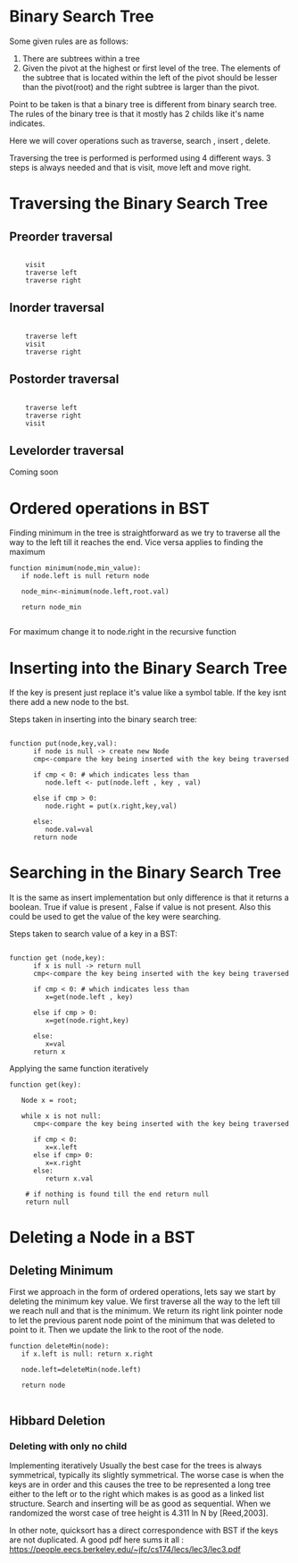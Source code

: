 # Binary Search Tree

Some given rules are as follows:

1. There are subtrees within a tree
2. Given the pivot at the highest or first level of the tree. The elements of the subtree that is located within the left of the pivot should be lesser than the pivot(root)
   and the right subtree is larger than the pivot.

Point to be taken is that a binary tree is different from binary search tree. The rules of the binary tree is that it mostly has 2 childs like it's name indicates.


Here we will cover operations such as traverse, search , insert , delete.

Traversing the tree is performed  is performed using 4 different ways. 3 steps is always needed and that is visit, move left and move right.

# Traversing the Binary Search Tree

## Preorder traversal

```

    visit
    traverse left
    traverse right
```


## Inorder traversal

```

    traverse left
    visit
    traverse right
```


## Postorder traversal

```

    traverse left
    traverse right
    visit
```


## Levelorder traversal

Coming soon

# Ordered operations in BST

Finding minimum in the tree is straightforward as we try to traverse all the way to the left till it reaches the end. Vice versa applies to finding the maximum

```
function minimum(node,min_value):
   if node.left is null return node
   
   node_min<-minimum(node.left,root.val)
   
   return node_min
   
```
For maximum change it to node.right in the recursive function


# Inserting into the Binary Search Tree

If the key is present just replace it's value like a symbol table. If the key isnt there add a new node to the bst.

Steps taken in inserting into the binary search tree:


```

function put(node,key,val):
      if node is null -> create new Node
      cmp<-compare the key being inserted with the key being traversed
      
      if cmp < 0: # which indicates less than
         node.left <- put(node.left , key , val)
         
      else if cmp > 0:
         node.right = put(x.right,key,val)
         
      else:
         node.val=val
      return node
```     



# Searching in the Binary Search Tree

It is the same as insert implementation but only difference is that it returns a boolean. True if value is present , False if value is not present. 
Also this could be used to get the value of the key were searching.

Steps taken to search value of a key in a BST:


```

function get (node,key):
      if x is null -> return null
      cmp<-compare the key being inserted with the key being traversed
      
      if cmp < 0: # which indicates less than
         x=get(node.left , key)
         
      else if cmp > 0:
         x=get(node.right,key)
         
      else:
         x=val
      return x
```     
Applying the same function iteratively

```
function get(key):

   Node x = root;
   
   while x is not null:
      cmp<-compare the key being inserted with the key being traversed
      
      if cmp < 0:
         x=x.left
      else if cmp> 0:
         x=x.right
      else:
         return x.val
         
    # if nothing is found till the end return null
    return null
```

# Deleting a Node in a BST

## Deleting Minimum

First we approach in the form of ordered operations, lets say we start by deleting the minimum key value. We first traverse all the way to the left till we reach null and that is the minimum. We return its right link pointer node to let the previous parent node point of the minimum that was deleted to point to it. Then we update the link to the root of the node.

```
function deleteMin(node):
   if x.left is null: return x.right
   
   node.left=deleteMin(node.left)
   
   return node
   
```
## Hibbard Deletion

### Deleting with only no child
   


Implementing iteratively
Usually the best case for the trees is always symmetrical, typically its slightly symmetrical. The worse case is when the keys are in order and this causes the tree to be represented 
a long tree either to the left or to the right which makes is as good as a linked list structure. Search and inserting will be as good as sequential. When we randomized the worst case of tree height is 4.311 ln N by [Reed,2003].


In other note, quicksort has a direct correspondence with BST if the keys are not duplicated. A good pdf here sums it all : https://people.eecs.berkeley.edu/~jfc/cs174/lecs/lec3/lec3.pdf 






